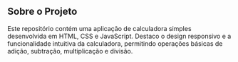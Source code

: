 ## Sobre o Projeto
Este repositório contém uma aplicação de calculadora simples desenvolvida em HTML, CSS e JavaScript. Destaco o design responsivo e a funcionalidade intuitiva da calculadora, permitindo operações básicas de adição, subtração, multiplicação e divisão.
